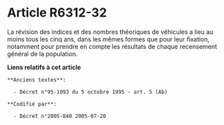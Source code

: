 # Article R6312-32

La révision des indices et des nombres théoriques de véhicules a lieu au moins tous les cinq ans, dans les mêmes formes que
pour leur fixation, notamment pour prendre en compte les résultats de chaque recensement général de la population.

**Liens relatifs à cet article**

	**Anciens textes**:

	  - Décret n°95-1093 du 5 octobre 1995 - art. 5 (Ab)

	**Codifié par**:

	  - Décret n°2005-840 2005-07-20
